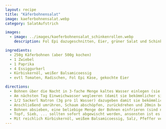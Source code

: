```yaml
---
layout: recipe
title: "Käferbohnensalat"
image: kaeferbohnensalat.webp
category: SalatAufstrich

images:
  - image: ../images/kaeferbohnensalat_schinkenrollen.webp
    description: Fol Epi dazugeschnitten, Eier, grüner Salat und Schinkenrollen (Rezept siehe Eiaufstrich)

ingredients:
  - 250g Käferbohnen (aber 500g kochen)
  - 1 Zwiebel
  - 1 Paprika
  - 4 Essiggurkerl
  - Kürbiskernöl, weißer Balsamicoessig
  - evtl Tomaten, Radischen, Fol Epi Käse, gekochte Eier

directions:
  - Bohnen über die Nacht in 3-fache Menge kaltes Wasser einlegen (sie saugen sich voll)
  - Am nächsten Tag Einweichwasser wegleeren (damit sie bekömmlicher sind) und ausreichend (ca 3,5l Volumen inkl Bohnen) frisches Wasser dazugeben (nimmt man zu wenig werden sie matschig wie Bohnenmuß).
  - 1/2 Sackerl Natron (3g pro 1l Wasser) dazugeben damit sie bekömmlicher werden und die Farbe behalten, aufkochen und dann ohne Deckel 15min bei Stufe 8 kochen. Die ersten 5min davon daneben stehen und bei Bedarf Schaum abschöpfen!
  - Anschließend umrühren, Schaum abschöpfen, zurückdrehen und 20min bei Stufe 5 schräg (halb) zugedeckt dünsten. 1 gestrichenen EL (15g) Salz dazugeben und weitere 10min bei Stufe 5 schräg zugedeckt dünsten. Kosten, evtl Salzen, evtl nochmal 10min. Wiederholen bis die Bohnen weich sind (alte Bohnen können 30min länger dauern)
  - Bohnen absieben, eine beliebige Menge der Bohnen einfrieren (sind nach dem Auftauen direkt verwendbar) und den Rest und mit fein geschnittenem Zwiebel vermengen.
  - Topf, Sieb, ... sollten sofort abgewischt werden, ansonsten ist es sehr schwer das Sieb zu säubern
  - Mit reichlich Kürbiskernöl, weißem Balsamicoessig, Salz, Pfeffer vermischen. Die Bohnen können noch warm sein damit sie sich gut ansaugen.
---
```

